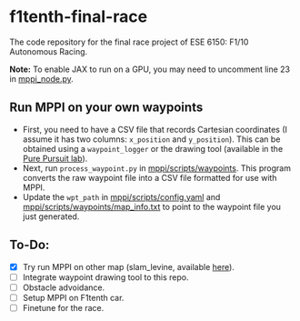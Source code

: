 # f1tenth-final-race
The code repository for the final race project of ESE 6150: F1/10 Autonomous Racing.

**Note:** To enable JAX to run on a GPU, you may need to uncomment line 23 in [mppi_node.py](mppi/scripts/mppi_node.py).

## Run MPPI on your own waypoints
- First, you need to have a CSV file that records Cartesian coordinates (I assume it has two columns: `x_position` and `y_position`). This can be obtained using a `waypoint_logger` or the drawing tool (available in the [Pure Pursuit lab](https://github.com/f1tenth-class/slam-and-pure-pursuit-team9)).
- Next, run `process_waypoint.py` in [mppi/scripts/waypoints](mppi/scripts/waypoints). This program converts the raw waypoint file into a CSV file formatted for use with MPPI.
- Update the `wpt_path` in [mppi/scripts/config.yaml](mppi/scripts/config.yaml) and [mppi/scripts/waypoints/map_info.txt](mppi/scripts/waypoints/map_info.txt) to point to the waypoint file you just generated.

## To-Do:
- [x] Try run MPPI on other map (slam_levine, available [here](https://github.com/f1tenth-class/model-predictive-control-team9/tree/main/mpc/maps)).
- [ ] Integrate waypoint drawing tool to this repo. 
- [ ] Obstacle advoidance.
- [ ] Setup MPPI on F1tenth car.
- [ ] Finetune for the race.